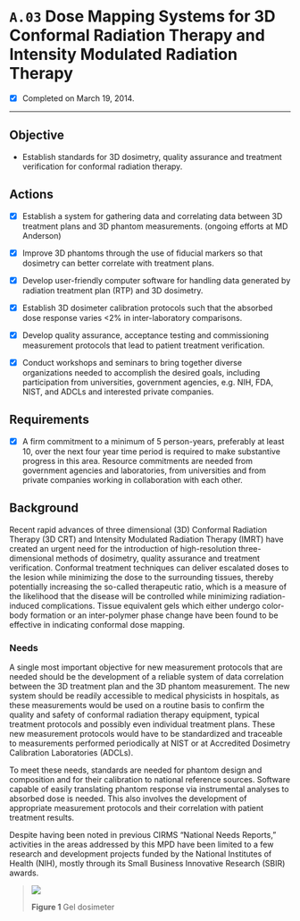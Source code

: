 # `A.03` Dose Mapping Systems for 3D Conformal Radiation Therapy and Intensity Modulated Radiation Therapy

- [x] Completed on March 19, 2014.

---

## Objective

- Establish standards for 3D dosimetry, quality assurance and treatment
verification for conformal radiation therapy.

## Actions

- [x] Establish a system for gathering data and correlating data between 3D
treatment plans and 3D phantom measurements. (ongoing efforts at MD Anderson)

- [x] Improve 3D phantoms through the use of fiducial markers so that dosimetry
can better correlate with treatment plans.

- [x] Develop user-friendly computer software for handling data generated by
radiation treatment plan (RTP) and 3D dosimetry.

- [x] Establish 3D dosimeter calibration protocols such that the absorbed dose
response varies <2% in inter-laboratory comparisons.

- [x] Develop quality assurance, acceptance testing and commissioning
measurement protocols that lead to patient treatment verification.

- [x] Conduct workshops and seminars to bring together diverse organizations
needed to accomplish the desired goals, including participation from
universities, government agencies, e.g. NIH, FDA, NIST, and ADCLs and interested
private companies.

## Requirements

- [x] A firm commitment to a minimum of 5 person-years, preferably at least 10,
over the next four year time period is required to make substantive progress in
this area. Resource commitments are needed from government agencies and
laboratories, from universities and from private companies working in
collaboration with each other.

## Background

Recent rapid advances of three dimensional (3D) Conformal Radiation Therapy (3D
CRT) and Intensity Modulated Radiation Therapy (IMRT) have created an urgent
need for the introduction of high-resolution three-dimensional methods of
dosimetry, quality assurance and treatment verification. Conformal treatment
techniques can deliver escalated doses to the lesion while minimizing the dose
to the surrounding tissues, thereby potentially increasing the so-called
therapeutic ratio, which is a measure of the likelihood that the disease will be
controlled while minimizing radiation-induced complications. Tissue equivalent
gels which either undergo color-body formation or an inter-polymer phase change
have been found to be effective in indicating conformal dose mapping.

### Needs

A single most important objective for new measurement protocols that are needed
should be the development of a reliable system of data correlation between the
3D treatment plan and the 3D phantom measurement. The new system should be
readily accessible to medical physicists in hospitals, as these measurements
would be used on a routine basis to confirm the quality and safety of conformal
radiation therapy equipment, typical treatment protocols and possibly even
individual treatment plans. These new measurement protocols would have to be
standardized and traceable to measurements performed periodically at NIST or at
Accredited Dosimetry Calibration Laboratories (ADCLs).

To meet these needs, standards are needed for phantom design and composition and
for their calibration to national reference sources. Software capable of easily
translating phantom response via instrumental analyses to absorbed dose is
needed. This also involves the development of appropriate measurement protocols
and their correlation with patient treatment results.

Despite having been noted in previous CIRMS “National Needs Reports,” activities
in the areas addressed by this MPD have been limited to a few research and
development projects funded by the National Institutes of Health (NIH), mostly
through its Small Business Innovative Research (SBIR) awards.

> ![](assets/)
>
> **Figure 1** Gel dosimeter